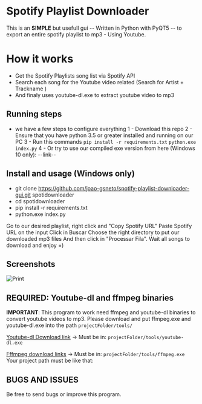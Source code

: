 # Spotify Playlist Downloader

This is an **SIMPLE** but usefull gui -- Written in Python with PyQT5 -- to export an entire spotify playlist to mp3 - Using Youtube.


# How it works

* Get the Spotify Playlists song list via Spotify API
* Search each song for the Youtube video related (Search for Artist + Trackname )
* And finaly uses youtube-dl.exe to extract youtube video to mp3

## Running steps

* we have a few steps to configure everything
1 - Download this repo
2 - Ensure that you have python 3.5 or greater installed and running on our PC
3 - Run this commands
	`pip install -r requirements.txt`
	`python.exe index.py`
4 - Or try to use our compiled exe version from here (Windows 10 only): 
	--link--
	
## Install and usage (Windows only)
* git clone https://github.com/joao-gsneto/spotify-playlist-downloader-gui.git spotidownloader
* cd spotidownloader
* pip install -r requirements.txt
* python.exe index.py

Go to our desired playlist, right click and "Copy Spotify URL"
Paste Spotify URL on the input
Click in Buscar
Choose the right directory to put our downloaded mp3 files
And then click in "Processar Fila".
Wait all songs to download and enjoy =)

## Screenshots
![Print](https://image.ibb.co/kEbX79/print1.png)

## REQUIRED: Youtube-dl and ffmpeg binaries

**IMPORTANT**:
This program to work need ffmpeg and youtube-dl binaries to convert youtube videos to mp3.
Please download and put ffmpeg.exe and youtube-dl.exe into the path
`projectFolder/tools/`

[Youtube-dl Download link](https://rg3.github.io/youtube-dl/download.html) 
-> Must be in: `projectFolder/tools/youtube-dl.exe`

[Fffmpeg download links](https://ffmpeg.zeranoe.com/builds/)
-> Must be in: `projectFolder/tools/ffmpeg.exe`
Your project path must be like that:

## BUGS AND ISSUES
Be free to send bugs or improve this program.

